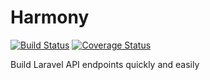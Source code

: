 # Harmony

[![Build Status](https://travis-ci.org/matthewbdaly/harmony.svg?branch=master)](https://travis-ci.org/matthewbdaly/harmony)
[![Coverage Status](https://coveralls.io/repos/github/matthewbdaly/harmony/badge.svg?branch=master)](https://coveralls.io/github/matthewbdaly/harmony?branch=master)

Build Laravel API endpoints quickly and easily
